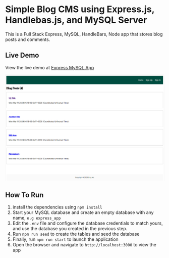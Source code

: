 # Simple Blog CMS using Express.js, Handlebas.js, and MySQL Server

This is a Full Stack Express, MySQL, HandleBars, Node app that stores blog posts and comments.

## Live Demo

View the live demo at [Express MySQL App](https://express-cms.onrender.com)

![Screenshot](./screenshot.png)

## How To Run
1. install the dependencies using `npm install`
2. Start your MySQL database and create an empty database with any name, `e.g express_app`
3. Edit the `.env` file and configure the database credentials to match yours, and use the database you created in the previous step.
4. Run `npm run seed` to create the tables and seed the database
5. Finally, run `npm run start` to launch the application
6. Open the browser and navigate to `http://localhost:3000` to view the app

